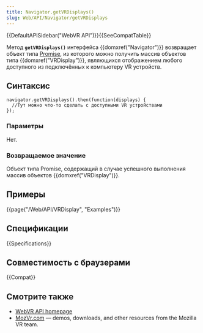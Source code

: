 ```yaml
---
title: Navigator.getVRDisplays()
slug: Web/API/Navigator/getVRDisplays
---
```


{{DefaultAPISidebar("WebVR API")}}{{SeeCompatTable}}

Метод **`getVRDisplays()`** интерфейса {{domxref("Navigator")}} возвращает объект типа [Promise](/ru/docs/Web/JavaScript/Reference/Global_Objects/Promise), из которого можно получить массив объектов типа {{domxref("VRDisplay")}}, являющихся отображением любого доступного из подключённых к компьютеру VR устройств.

## Синтаксис

```
navigator.getVRDisplays().then(function(displays) {
  //Тут можно что-то сделать с доступными VR устройствами
});
```

### Параметры

Нет.

### Возвращаемое значение

Объект типа Promise, содержащий в случае успешного выполнения массив объектов {{domxref("VRDisplay")}}.

## Примеры

{{page("/Web/API/VRDisplay", "Examples")}}

## Спецификации

{{Specifications}}

## Совместимость с браузерами

{{Compat}}

## Смотрите также

- [WebVR API homepage](/ru/docs/Web/API/WebVR_API)
- [MozVr.com](http://mozvr.com/) — demos, downloads, and other resources from the Mozilla VR team.
